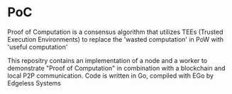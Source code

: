 # PoC
Proof of Computation is a consensus algorithm that utilizes TEEs (Trusted Execution Environments)
to replace the 'wasted computation' in PoW with 'useful computation'

This repositry contains an implementation of a node and a worker to demonstrate "Proof of Computation" in combination
with a blockchain and local P2P communication. Code is written in Go, compiled with EGo by Edgeless Systems
